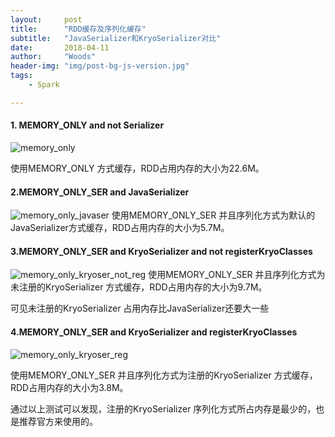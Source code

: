 ```yaml
---
layout:     post
title:      "RDD缓存及序列化缓存"
subtitle:   "JavaSerializer和KryoSerializer对比"
date:       2018-04-11
author:     "Woods"
header-img: "img/post-bg-js-version.jpg"
tags:
    - Spark

---
```

    

#### 1. MEMORY_ONLY and not Serializer
![memory_only](https://wsjwoods.github.io/img/in-post/memory_only.png)

使用MEMORY_ONLY 方式缓存，RDD占用内存的大小为22.6M。

#### 2.MEMORY_ONLY_SER and JavaSerializer
![memory_only_javaser](https://wsjwoods.github.io/img/in-post/memory_only_javaser.png)
使用MEMORY_ONLY_SER 并且序列化方式为默认的JavaSerializer方式缓存，RDD占用内存的大小为5.7M。

#### 3.MEMORY_ONLY_SER and KryoSerializer and not registerKryoClasses
![memory_only_kryoser_not_reg](https://wsjwoods.github.io/img/in-post/memory_only_kryoser_not_reg.png)
使用MEMORY_ONLY_SER 并且序列化方式为未注册的KryoSerializer 方式缓存，RDD占用内存的大小为9.7M。

可见未注册的KryoSerializer 占用内存比JavaSerializer还要大一些

#### 4.MEMORY_ONLY_SER and KryoSerializer and registerKryoClasses
![memory_only_kryoser_reg](https://wsjwoods.github.io/img/in-post/memory_only_kryoser_reg.png)

使用MEMORY_ONLY_SER 并且序列化方式为注册的KryoSerializer 方式缓存，RDD占用内存的大小为3.8M。

通过以上测试可以发现，注册的KryoSerializer 序列化方式所占内存是最少的，也是推荐官方来使用的。










